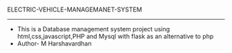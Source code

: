 <br> ELECTRIC-VEHICLE-MANAGEMANET-SYSTEM
<hr>
<ul>
  <li>This is a Database management system project using html,css,javascript,PHP and Mysql with flask as an alternative to php</li>
  
<li>Author- M Harshavardhan</li>
</ul>
